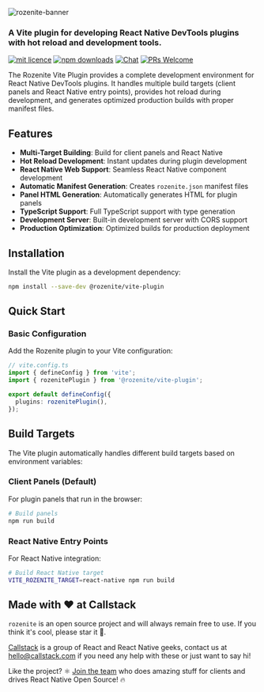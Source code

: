 ![rozenite-banner](https://www.rozenite.dev/rozenite-banner.jpg)

### A Vite plugin for developing React Native DevTools plugins with hot reload and development tools.

[![mit licence][license-badge]][license] [![npm downloads][npm-downloads-badge]][npm-downloads] [![Chat][chat-badge]][chat] [![PRs Welcome][prs-welcome-badge]][prs-welcome]

The Rozenite Vite Plugin provides a complete development environment for React Native DevTools plugins. It handles multiple build targets (client panels and React Native entry points), provides hot reload during development, and generates optimized production builds with proper manifest files.

## Features

- **Multi-Target Building**: Build for client panels and React Native
- **Hot Reload Development**: Instant updates during plugin development
- **React Native Web Support**: Seamless React Native component development
- **Automatic Manifest Generation**: Creates `rozenite.json` manifest files
- **Panel HTML Generation**: Automatically generates HTML for plugin panels
- **TypeScript Support**: Full TypeScript support with type generation
- **Development Server**: Built-in development server with CORS support
- **Production Optimization**: Optimized builds for production deployment

## Installation

Install the Vite plugin as a development dependency:

```bash
npm install --save-dev @rozenite/vite-plugin
```

## Quick Start

### Basic Configuration

Add the Rozenite plugin to your Vite configuration:

```typescript
// vite.config.ts
import { defineConfig } from 'vite';
import { rozenitePlugin } from '@rozenite/vite-plugin';

export default defineConfig({
  plugins: rozenitePlugin(),
});
```

## Build Targets

The Vite plugin automatically handles different build targets based on environment variables:

### Client Panels (Default)

For plugin panels that run in the browser:

```bash
# Build panels
npm run build
```

### React Native Entry Points

For React Native integration:

```bash
# Build React Native target
VITE_ROZENITE_TARGET=react-native npm run build
```

## Made with ❤️ at Callstack

`rozenite` is an open source project and will always remain free to use. If you think it's cool, please star it 🌟.

[Callstack][callstack-readme-with-love] is a group of React and React Native geeks, contact us at [hello@callstack.com](mailto:hello@callstack.com) if you need any help with these or just want to say hi!

Like the project? ⚛️ [Join the team](https://callstack.com/careers/?utm_campaign=Senior_RN&utm_source=github&utm_medium=readme) who does amazing stuff for clients and drives React Native Open Source! 🔥

[callstack-readme-with-love]: https://callstack.com/?utm_source=github.com&utm_medium=referral&utm_campaign=rozenite&utm_term=readme-with-love
[license-badge]: https://img.shields.io/npm/l/rozenite?style=for-the-badge
[license]: https://github.com/callstackincubator/rozenite/blob/main/LICENSE
[npm-downloads-badge]: https://img.shields.io/npm/dm/rozenite?style=for-the-badge
[npm-downloads]: https://www.npmjs.com/package/@rozenite/vite-plugin
[prs-welcome-badge]: https://img.shields.io/badge/PRs-welcome-brightgreen.svg?style=for-the-badge
[prs-welcome]: https://github.com/callstackincubator/rozenite/blob/main/CONTRIBUTING.md
[chat-badge]: https://img.shields.io/discord/426714625279524876.svg?style=for-the-badge
[chat]: https://discord.gg/xgGt7KAjxv
